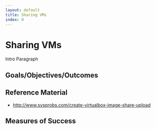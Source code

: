 ```yaml
---
layout: default
title: Sharing VMs 
index: 0
---
```


Sharing VMs
===========

Intro Paragraph

Goals/Objectives/Outcomes
-------------------------

Reference Material
------------------

* http://www.sysprobs.com/create-virtualbox-image-share-upload

Measures of Success
-------------------


